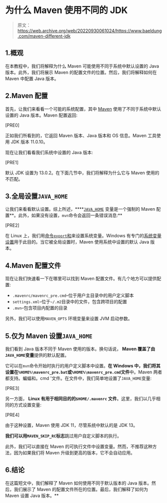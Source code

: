 # 为什么 Maven 使用不同的 JDK

> 原文：<https://web.archive.org/web/20220930061024/https://www.baeldung.com/maven-different-jdk>

## 1.概观

在本教程中，我们将解释为什么 Maven 可能使用不同于系统中默认设置的 Java 版本。此外，我们将展示 Maven 的配置文件的位置。然后，我们将解释如何在 Maven 中配置 Java 版本。

## 2.Maven 配置

首先，让我们来看看一个可能的系统配置，其中 [Maven](/web/20220628090731/https://www.baeldung.com/maven) 使用了不同于系统中默认设置的 Java 版本。Maven 配置返回:

[PRE0]

正如我们所看到的，它返回 Maven 版本、Java 版本和 OS 信息。Maven 工具使用 JDK 版本 11.0.10。

现在让我们看看我们系统中设置的 Java 版本:

[PRE1]

默认 JDK 设置为 13.0.2。在下面几节中，我们将解释为什么它与 Maven 使用的不匹配。

## 3.全局设置`JAVA_HOME`

让我们来看看默认设置。综上所述，****[`JAVA_HOME`](/web/20220628090731/https://www.baeldung.com/java-home-on-windows-7-8-10-mac-os-x-linux) 变量是一个强制的 Maven 配置**。此外，如果没有设置，`mvn`命令会返回一条错误消息:**

[PRE2]

在 Linux 上，我们用[命令`export`和](/web/20220628090731/https://www.baeldung.com/java-home-on-windows-7-8-10-mac-os-x-linux#linux)来设置系统变量。Windows 有专门的[系统变量设置](/web/20220628090731/https://www.baeldung.com/java-home-on-windows-7-8-10-mac-os-x-linux#windows)用于此目的。当它被全局设置时，Maven 使用系统中设置的默认 Java 版本。

## 4.Maven 配置文件

现在让我们快速看一下在哪里可以找到 Maven 配置文件。有几个地方可以提供配置:

*   `.mavenrc/mavenrc_pre.cmd`–位于用户主目录中的用户定义脚本
*   `settings.xml`–位于`~/.m2`目录中的文件，包含跨项目的配置
*   `.mvn`–包含项目内配置的目录

另外，我们可以使用`MAVEN_OPTS` 环境变量来设置 JVM 启动参数。

## 5.仅为 Maven 设置`JAVA_HOME`

我们看到 Java 版本不同于 Maven 使用的版本。换句话说， **Maven 覆盖了由`JAVA_HOME`变量**提供的默认配置。

它可以在`mvn`命令开始时执行的用户定义脚本中设置。**在 Windows 中，我们将其设置在`%HOME%\mavenrc_pre.bat`或`%HOME%\mavenrc_pre.cmd`文件**中。Maven 两者都支持。蝙蝠和。cmd '文件。在文件中，我们简单地设置了`JAVA_HOME`变量:

[PRE3]

另一方面， **Linux 有用于相同目的的`$HOME/.mavenrc` 文件**。这里，我们以几乎相同的方式设置变量:

[PRE4]

由于这种设置，Maven 使用 JDK 11，尽管系统中默认的是 JDK 13。

**我们可以用`MAVEN_SKIP_RC`标志**跳过用户自定义脚本的执行。

此外，我们可以直接在 Maven 的可执行文件中设置变量。然而，不推荐这种方法，因为如果我们将 Maven 升级到更高的版本，它不会自动应用。

## 6.结论

在这篇短文中，我们解释了 Maven 如何使用不同于默认版本的 Java 版本。然后，我们展示了 Maven 的配置文件所在的位置。最后，我们解释了如何为 Maven 设置 Java 版本。**